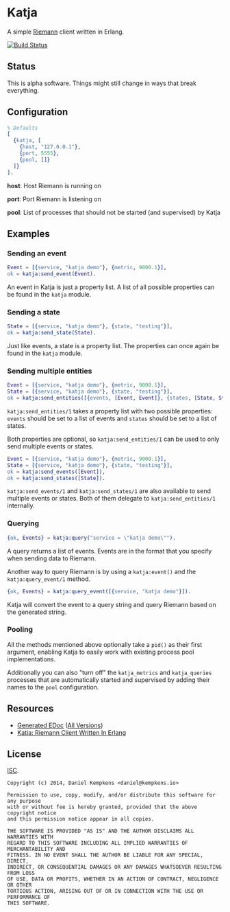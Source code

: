 # Katja

A simple [Riemann](http://riemann.io) client written in Erlang.

[![Build Status](https://travis-ci.org/nifoc/katja.png)](https://travis-ci.org/nifoc/katja)

## Status

This is alpha software. Things might still change in ways that break everything.

## Configuration

```erlang
% Defaults
[
  {katja, [
    {host, "127.0.0.1"},
    {port, 5555},
    {pool, []}
  ]}
].
```

**host**: Host Riemann is running on

**port**: Port Riemann is listening on

**pool**: List of processes that should not be started (and supervised) by Katja

## Examples

### Sending an event

```erlang
Event = [{service, "katja demo"}, {metric, 9000.1}],
ok = katja:send_event(Event).
```

An event in Katja is just a property list. A list of all possible properties can be found in the `katja` module.

### Sending a state

```erlang
State = [{service, "katja demo"}, {state, "testing"}],
ok = katja:send_state(State).
```

Just like events, a state is a property list. The properties can once again be found in the `katja` module.

### Sending multiple entities

```erlang
Event = [{service, "katja demo"}, {metric, 9000.1}],
State = [{service, "katja demo"}, {state, "testing"}],
ok = katja:send_entities([{events, [Event, Event]}, {states, [State, State]}]).
```

`katja:send_entities/1` takes a property list with two possible properties: `events` should be set to a list of events and `states` should be set to a list of states.

Both properties are optional, so `katja:send_entities/1` can be used to only send multiple events or states.

```erlang
Event = [{service, "katja demo"}, {metric, 9000.1}],
State = [{service, "katja demo"}, {state, "testing"}],
ok = katja:send_events([Event]),
ok = katja:send_states([State]).
```

`katja:send_events/1` and `katja:send_states/1` are also available to send multiple events or states. Both of them delegate to `katja:send_entities/1` internally.

### Querying

```erlang
{ok, Events} = katja:query("service = \"katja demo\"").
```

A query returns a list of events. Events are in the format that you specify when sending data to Riemann.

Another way to query Riemann is by using a `katja:event()` and the `katja:query_event/1` method.

```erlang
{ok, Events} = katja:query_event([{service, "katja demo"}]).
```

Katja will convert the event to a query string and query Riemann based on the generated string.

### Pooling

All the methods mentioned above optionally take a `pid()` as their first argument, enabling Katja to easily work with existing process pool implementations.

Additionally you can also "turn off" the `katja_metrics` and `katja_queries` processes that are automatically started and supervised by adding their names to the `pool` configuration.

## Resources

* [Generated EDoc](http://katja.nifoc.pw/0.2/) ([All Versions](http://katja.nifoc.pw))
* [Katja: Riemann Client Written In Erlang](https://blog.kempkens.io/posts/katja-riemann-client-written-in-erlang/)

## License

[ISC](https://en.wikipedia.org/wiki/ISC_license).

```
Copyright (c) 2014, Daniel Kempkens <daniel@kempkens.io>

Permission to use, copy, modify, and/or distribute this software for any purpose
with or without fee is hereby granted, provided that the above copyright notice
and this permission notice appear in all copies.

THE SOFTWARE IS PROVIDED "AS IS" AND THE AUTHOR DISCLAIMS ALL WARRANTIES WITH
REGARD TO THIS SOFTWARE INCLUDING ALL IMPLIED WARRANTIES OF MERCHANTABILITY AND
FITNESS. IN NO EVENT SHALL THE AUTHOR BE LIABLE FOR ANY SPECIAL, DIRECT,
INDIRECT, OR CONSEQUENTIAL DAMAGES OR ANY DAMAGES WHATSOEVER RESULTING FROM LOSS
OF USE, DATA OR PROFITS, WHETHER IN AN ACTION OF CONTRACT, NEGLIGENCE OR OTHER
TORTIOUS ACTION, ARISING OUT OF OR IN CONNECTION WITH THE USE OR PERFORMANCE OF
THIS SOFTWARE.
```
